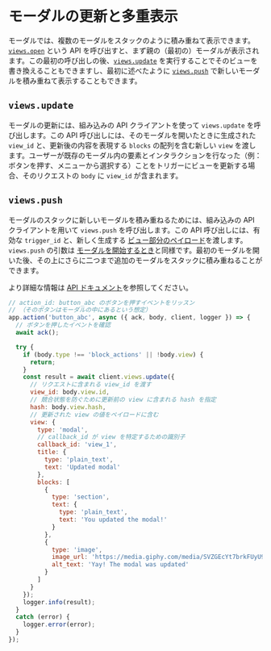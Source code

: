 # モーダルの更新と多重表示

モーダルでは、複数のモーダルをスタックのように積み重ねて表示できます。[`views.open`](/reference/methods/views.open/) という API を呼び出すと、まず親の（最初の）モーダルが表示されます。この最初の呼び出しの後、[`views.update`](/reference/methods/views.update) を実行することでそのビューを書き換えることもできますし、最初に述べたように [`views.push`](/reference/methods/views.push/) で新しいモーダルを積み重ねて表示することもできます。

## `views.update`

モーダルの更新には、組み込みの API クライアントを使って `views.update` を呼び出します。この API 呼び出しには、そのモーダルを開いたときに生成された `view_id` と、更新後の内容を表現する `blocks` の配列を含む新しい `view` を渡します。ユーザーが既存のモーダル内の要素とインタラクションを行なった（例：ボタンを押す、メニューから選択する）ことをトリガーにビューを更新する場合、そのリクエストの `body` に `view_id` が含まれます。

## `views.push`

モーダルのスタックに新しいモーダルを積み重ねるためには、組み込みの API クライアントを用いて `views.push` を呼び出します。この API 呼び出しには、有効な `trigger_id` と、新しく生成する [ビュー部分のペイロード](/reference/interaction-payloads/view-interactions-payload)を渡します。`views.push` の引数は [モーダルを開始するとき](/tools/bolt-js/concepts/creating-modals)と同様です。最初のモーダルを開いた後、その上にさらに二つまで追加のモーダルをスタックに積み重ねることができます。

より詳細な情報は [API ドキュメント](/tools/bolt-js/concepts/view-submissions)を参照してください。

```javascript
// action_id: button_abc のボタンを押すイベントをリッスン
// （そのボタンはモーダルの中にあるという想定）
app.action('button_abc', async ({ ack, body, client, logger }) => {
  // ボタンを押したイベントを確認
  await ack();

  try {
    if (body.type !== 'block_actions' || !body.view) {
      return;
    }
    const result = await client.views.update({
      // リクエストに含まれる view_id を渡す
      view_id: body.view.id,
      // 競合状態を防ぐために更新前の view に含まれる hash を指定
      hash: body.view.hash,
      // 更新された view の値をペイロードに含む
      view: {
        type: 'modal',
        // callback_id が view を特定するための識別子
        callback_id: 'view_1',
        title: {
          type: 'plain_text',
          text: 'Updated modal'
        },
        blocks: [
          {
            type: 'section',
            text: {
              type: 'plain_text',
              text: 'You updated the modal!'
            }
          },
          {
            type: 'image',
            image_url: 'https://media.giphy.com/media/SVZGEcYt7brkFUyU90/giphy.gif',
            alt_text: 'Yay! The modal was updated'
          }
        ]
      }
    });
    logger.info(result);
  }
  catch (error) {
    logger.error(error);
  }
});
```